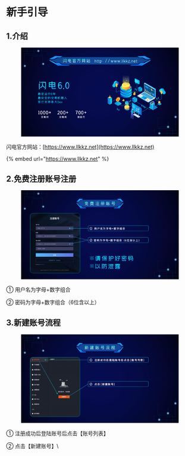 # 新手引导

## 1.介绍 <a href="#introduce" id="introduce"></a>

<figure><img src="../.gitbook/assets/介绍.png" alt=""><figcaption></figcaption></figure>

闪电官方网站：[https://www.llkkz.net](https://www.llkkz.net)

{% embed url="https://www.llkkz.net" %}

## 2.免费注册账号注册 <a href="#register" id="register"></a>

<figure><img src="../.gitbook/assets/注册.png" alt=""><figcaption></figcaption></figure>

① 用户名为字母+数字组合

② 密码为字母+数字组合（6位含以上）

## 3.新建账号流程 <a href="#account" id="account"></a>

<figure><img src="../.gitbook/assets/创建账号.png" alt=""><figcaption></figcaption></figure>

① 注册成功后登陆账号后点击【账号列表】

② 点击【新建账号】\

